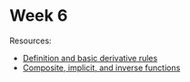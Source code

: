 # Week 6

Resources:

- [Definition and basic derivative rules](https://khanacademy.org/math/ap-calculus-ab/ab-differentiation-1-new)
- [Composite, implicit, and inverse functions](https://khanacademy.org/math/ap-calculus-ab/ab-differentiation-2-new)

